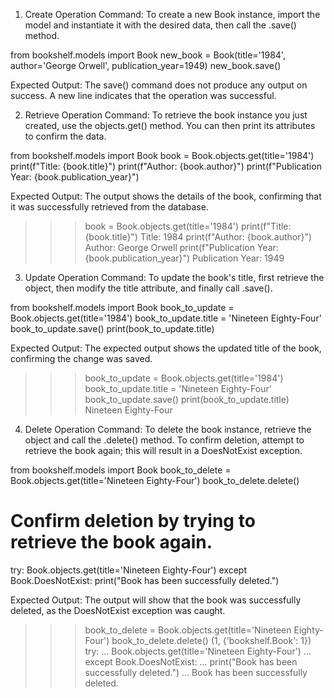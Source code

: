 1. Create Operation
Command:
To create a new Book instance, import the model and instantiate it with the desired data, then call the .save() method.

from bookshelf.models import Book
new_book = Book(title='1984', author='George Orwell', publication_year=1949)
new_book.save()

Expected Output:
The save() command does not produce any output on success. A new line indicates that the operation was successful.

>>> 

2. Retrieve Operation
Command:
To retrieve the book instance you just created, use the objects.get() method. You can then print its attributes to confirm the data.

from bookshelf.models import Book
book = Book.objects.get(title='1984')
print(f"Title: {book.title}")
print(f"Author: {book.author}")
print(f"Publication Year: {book.publication_year}")

Expected Output:
The output shows the details of the book, confirming that it was successfully retrieved from the database.

>>> book = Book.objects.get(title='1984')
>>> print(f"Title: {book.title}")
Title: 1984
>>> print(f"Author: {book.author}")
Author: George Orwell
>>> print(f"Publication Year: {book.publication_year}")
Publication Year: 1949

3. Update Operation
Command:
To update the book's title, first retrieve the object, then modify the title attribute, and finally call .save().

from bookshelf.models import Book
book_to_update = Book.objects.get(title='1984')
book_to_update.title = 'Nineteen Eighty-Four'
book_to_update.save()
print(book_to_update.title)

Expected Output:
The expected output shows the updated title of the book, confirming the change was saved.

>>> book_to_update = Book.objects.get(title='1984')
>>> book_to_update.title = 'Nineteen Eighty-Four'
>>> book_to_update.save()
>>> print(book_to_update.title)
Nineteen Eighty-Four

4. Delete Operation
Command:
To delete the book instance, retrieve the object and call the .delete() method. To confirm deletion, attempt to retrieve the book again; this will result in a DoesNotExist exception.

from bookshelf.models import Book
book_to_delete = Book.objects.get(title='Nineteen Eighty-Four')
book_to_delete.delete()

# Confirm deletion by trying to retrieve the book again.
try:
    Book.objects.get(title='Nineteen Eighty-Four')
except Book.DoesNotExist:
    print("Book has been successfully deleted.")

Expected Output:
The output will show that the book was successfully deleted, as the DoesNotExist exception was caught.

>>> book_to_delete = Book.objects.get(title='Nineteen Eighty-Four')
>>> book_to_delete.delete()
(1, {'bookshelf.Book': 1})
>>> try:
...     Book.objects.get(title='Nineteen Eighty-Four')
... except Book.DoesNotExist:
...     print("Book has been successfully deleted.")
... 
Book has been successfully deleted.